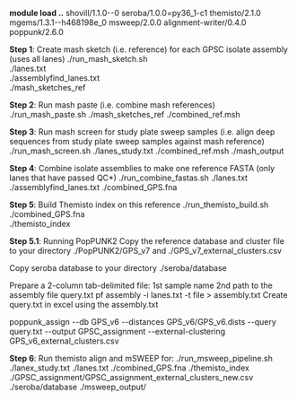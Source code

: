 **module load ..**
shovill/1.1.0--0
seroba/1.0.0=py36_1-c1
themisto/2.1.0
mgems/1.3.1--h468198e_0
msweep/2.0.0
alignment-writer/0.4.0
poppunk/2.6.0

**Step 1**: Create mash sketch (i.e. reference) for each GPSC isolate assembly (uses all lanes)
./run_mash_sketch.sh \
    ./lanes.txt \
    ./assemblyfind_lanes.txt \
    ./mash_sketches_ref

**Step 2**:  Run mash paste (i.e. combine mash references)
./run_mash_paste.sh ./mash_sketches_ref ./combined_ref.msh

**Step 3**:  Run mash screen for study plate sweep samples (i.e. align deep sequences from study plate sweep samples against mash reference)
./run_mash_screen.sh ./lanes_study.txt ./combined_ref.msh ./mash_output

**Step 4**: Combine isolate assemblies to make one reference FASTA (only lanes that have passed QC*)
./run_combine_fastas.sh ./lanes.txt ./assemblyfind_lanes.txt ./combined_GPS.fna

**Step 5**: Build Themisto index on this reference
./run_themisto_build.sh \
    ./combined_GPS.fna \
    ./themisto_index

**Step 5.1**: Running PopPUNK2
Copy the reference database and cluster file to your directory
./PopPUNK2/GPS_v7 and ./GPS_v7_external_clusters.csv

Copy seroba database to your directory
./seroba/database 

Prepare a 2-column tab-delimited file: 1st sample name 2nd path to the assembly file
query.txt
pf assembly -i lanes.txt -t file > assembly.txt
Create query.txt in excel using the assembly.txt

poppunk_assign --db GPS_v6 --distances GPS_v6/GPS_v6.dists --query query.txt --output GPSC_assignment --external-clustering GPS_v6_external_clusters.csv

**Step 6**: Run themisto align and mSWEEP for:
./run_msweep_pipeline.sh ./lanex_study.txt ./lanes.txt ./combined_GPS.fna ./themisto_index ./GPSC_assignment/GPSC_assignment_external_clusters_new.csv ./seroba/database ./msweep_output/
